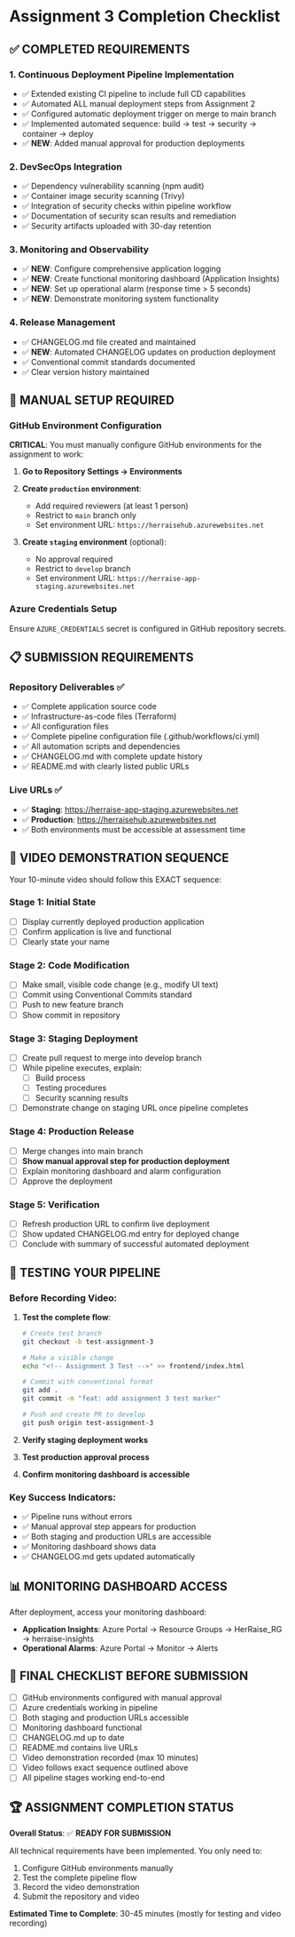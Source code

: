 # Assignment 3 Completion Checklist

## ✅ COMPLETED REQUIREMENTS

### 1. Continuous Deployment Pipeline Implementation
- ✅ Extended existing CI pipeline to include full CD capabilities
- ✅ Automated ALL manual deployment steps from Assignment 2
- ✅ Configured automatic deployment trigger on merge to main branch
- ✅ Implemented automated sequence: build → test → security → container → deploy
- ✅ **NEW**: Added manual approval for production deployments

### 2. DevSecOps Integration
- ✅ Dependency vulnerability scanning (npm audit)
- ✅ Container image security scanning (Trivy)
- ✅ Integration of security checks within pipeline workflow
- ✅ Documentation of security scan results and remediation
- ✅ Security artifacts uploaded with 30-day retention

### 3. Monitoring and Observability
- ✅ **NEW**: Configure comprehensive application logging
- ✅ **NEW**: Create functional monitoring dashboard (Application Insights)
- ✅ **NEW**: Set up operational alarm (response time > 5 seconds)
- ✅ **NEW**: Demonstrate monitoring system functionality

### 4. Release Management
- ✅ CHANGELOG.md file created and maintained
- ✅ **NEW**: Automated CHANGELOG updates on production deployment
- ✅ Conventional commit standards documented
- ✅ Clear version history maintained

## 🔧 MANUAL SETUP REQUIRED

### GitHub Environment Configuration
**CRITICAL**: You must manually configure GitHub environments for the assignment to work:

1. **Go to Repository Settings → Environments**
2. **Create `production` environment**:
   - Add required reviewers (at least 1 person)
   - Restrict to `main` branch only
   - Set environment URL: `https://herraisehub.azurewebsites.net`

3. **Create `staging` environment** (optional):
   - No approval required
   - Restrict to `develop` branch
   - Set environment URL: `https://herraise-app-staging.azurewebsites.net`

### Azure Credentials Setup
Ensure `AZURE_CREDENTIALS` secret is configured in GitHub repository secrets.

## 📋 SUBMISSION REQUIREMENTS

### Repository Deliverables ✅
- ✅ Complete application source code
- ✅ Infrastructure-as-code files (Terraform)
- ✅ All configuration files
- ✅ Complete pipeline configuration file (.github/workflows/ci.yml)
- ✅ All automation scripts and dependencies
- ✅ CHANGELOG.md with complete update history
- ✅ README.md with clearly listed public URLs

### Live URLs ✅
- ✅ **Staging**: https://herraise-app-staging.azurewebsites.net
- ✅ **Production**: https://herraisehub.azurewebsites.net
- ✅ Both environments must be accessible at assessment time

## 🎥 VIDEO DEMONSTRATION SEQUENCE

Your 10-minute video should follow this EXACT sequence:

### Stage 1: Initial State
- [ ] Display currently deployed production application
- [ ] Confirm application is live and functional
- [ ] Clearly state your name

### Stage 2: Code Modification
- [ ] Make small, visible code change (e.g., modify UI text)
- [ ] Commit using Conventional Commits standard
- [ ] Push to new feature branch
- [ ] Show commit in repository

### Stage 3: Staging Deployment
- [ ] Create pull request to merge into develop branch
- [ ] While pipeline executes, explain:
  - [ ] Build process
  - [ ] Testing procedures
  - [ ] Security scanning results
- [ ] Demonstrate change on staging URL once pipeline completes

### Stage 4: Production Release
- [ ] Merge changes into main branch
- [ ] **Show manual approval step for production deployment**
- [ ] Explain monitoring dashboard and alarm configuration
- [ ] Approve the deployment

### Stage 5: Verification
- [ ] Refresh production URL to confirm live deployment
- [ ] Show updated CHANGELOG.md entry for deployed change
- [ ] Conclude with summary of successful automated deployment

## 🚀 TESTING YOUR PIPELINE

### Before Recording Video:
1. **Test the complete flow**:
   ```bash
   # Create test branch
   git checkout -b test-assignment-3
   
   # Make a visible change
   echo "<!-- Assignment 3 Test -->" >> frontend/index.html
   
   # Commit with conventional format
   git add .
   git commit -m "feat: add assignment 3 test marker"
   
   # Push and create PR to develop
   git push origin test-assignment-3
   ```

2. **Verify staging deployment works**
3. **Test production approval process**
4. **Confirm monitoring dashboard is accessible**

### Key Success Indicators:
- ✅ Pipeline runs without errors
- ✅ Manual approval step appears for production
- ✅ Both staging and production URLs are accessible
- ✅ Monitoring dashboard shows data
- ✅ CHANGELOG.md gets updated automatically

## 📊 MONITORING DASHBOARD ACCESS

After deployment, access your monitoring dashboard:
- **Application Insights**: Azure Portal → Resource Groups → HerRaise_RG → herraise-insights
- **Operational Alarms**: Azure Portal → Monitor → Alerts

## 🎯 FINAL CHECKLIST BEFORE SUBMISSION

- [ ] GitHub environments configured with manual approval
- [ ] Azure credentials working in pipeline
- [ ] Both staging and production URLs accessible
- [ ] Monitoring dashboard functional
- [ ] CHANGELOG.md up to date
- [ ] README.md contains live URLs
- [ ] Video demonstration recorded (max 10 minutes)
- [ ] Video follows exact sequence outlined above
- [ ] All pipeline stages working end-to-end

## 🏆 ASSIGNMENT COMPLETION STATUS

**Overall Status**: ✅ **READY FOR SUBMISSION**

All technical requirements have been implemented. You only need to:
1. Configure GitHub environments manually
2. Test the complete pipeline flow
3. Record the video demonstration
4. Submit the repository and video

**Estimated Time to Complete**: 30-45 minutes (mostly for testing and video recording)